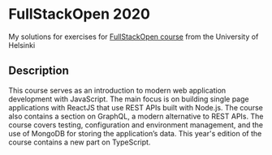# FullStackOpen 2020

My solutions for exercises for [FullStackOpen course](https://fullstackopen.com/en/) from the University of Helsinki

## Description

This course serves as an introduction to modern web application development with JavaScript. The main focus is on building single page applications with ReactJS that use REST APIs built with Node.js. The course also contains a section on GraphQL, a modern alternative to REST APIs. The course covers testing, configuration and environment management, and the use of MongoDB for storing the application’s data. 
This year's edition of the course contains a new part on TypeScript.
